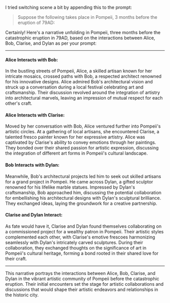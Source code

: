 I tried switching scene a bit by appending this to the prompt:
> Suppose the following takes place in Pompeii, 3 months before the eruption of 79AD: 

Certainly! Here's a narrative unfolding in Pompeii, three months before the catastrophic eruption in 79AD, based on the interactions between Alice, Bob, Clarise, and Dylan as per your prompt:

---

#### Alice Interacts with Bob:
In the bustling streets of Pompeii, Alice, a skilled artisan known for her intricate mosaics, crossed paths with Bob, a respected architect renowned for his innovative designs. Alice admired Bob's architectural vision and struck up a conversation during a local festival celebrating art and craftsmanship. Their discussion revolved around the integration of artistry into architectural marvels, leaving an impression of mutual respect for each other's craft.

#### Alice Interacts with Clarise:
Moved by her conversation with Bob, Alice ventured further into Pompeii's artistic circles. At a gathering of local artisans, she encountered Clarise, a talented fresco painter known for her expressive artistry. Alice was captivated by Clarise's ability to convey emotions through her paintings. They bonded over their shared passion for artistic expression, discussing the integration of different art forms in Pompeii's cultural landscape.

#### Bob Interacts with Dylan:
Meanwhile, Bob's architectural projects led him to seek out skilled artisans for a grand project in Pompeii. He came across Dylan, a gifted sculptor renowned for his lifelike marble statues. Impressed by Dylan's craftsmanship, Bob approached him, discussing the potential collaboration for embellishing his architectural designs with Dylan's sculptural brilliance. They exchanged ideas, laying the groundwork for a creative partnership.

#### Clarise and Dylan Interact:
As fate would have it, Clarise and Dylan found themselves collaborating on a commissioned project for a wealthy patron in Pompeii. Their artistic styles complemented each other, with Clarise's emotive frescoes harmonizing seamlessly with Dylan's intricately carved sculptures. During their collaboration, they exchanged thoughts on the significance of art in Pompeii's cultural heritage, forming a bond rooted in their shared love for their craft.

---

This narrative portrays the interactions between Alice, Bob, Clarise, and Dylan in the vibrant artistic community of Pompeii before the catastrophic eruption. Their initial encounters set the stage for artistic collaborations and discussions that would shape their artistic endeavors and relationships in the historic city.
